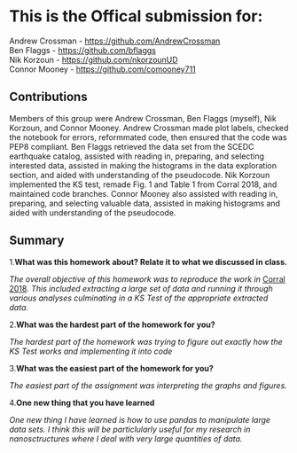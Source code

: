 # This is the Offical submission for:
Andrew Crossman -  https://github.com/AndrewCrossman <br />
Ben Flaggs - https://github.com/bflaggs <br />
Nik Korzoun - https://github.com/nkorzounUD <br />
Connor Mooney - https://github.com/comooney711 <br />

## Contributions
Members of this group were Andrew Crossman, Ben Flaggs (myself), Nik Korzoun, and Connor Mooney. Andrew Crossman made plot labels, checked the notebook for errors, reformmated code, then ensured that the code was PEP8 compliant. Ben Flaggs retrieved the data set from the SCEDC earthquake catalog, assisted with reading in, preparing, and selecting interested data, assisted in making the histograms in the data exploration section, and aided with understanding of the pseudocode. Nik Korzoun implemented the KS test, remade Fig. 1 and Table 1 from Corral 2018, and maintained code branches. Connor Mooney also assisted with reading in, preparing, and selecting valuable data, assisted in making histograms and aided with understanding of the pseudocode.

## Summary
1.**What was this homework about? Relate it to what we discussed in class.**

*The overall objective of this homework was to reproduce the work in* [Corral 2018](https://arxiv.org/pdf/0910.0055.pdf). *This included extracting a large set of data and running it through various analyses culminating in a KS Test of the appropriate extracted data.*
  
2.**What was the hardest part of the homework for you?**

*The hardest part of the homework was trying to figure out exactly how the KS Test works and implementing it into code*
  
3.**What was the easiest part of the homework for you?**

*The easiest part of the assignment was interpreting the graphs and figures.*
  
4.**One new thing that you have learned**
  
*One new thing I have learned is how to use pandas to manipulate large data sets. I think this will be particlularly useful for my research in nanosctructures where I deal with very large quantities of data.*


